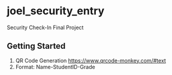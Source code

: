 # joel_security_entry

Security Check-In Final Project

## Getting Started
1. QR Code Generation https://www.qrcode-monkey.com/#text
2. Format: Name-StudentID-Grade
